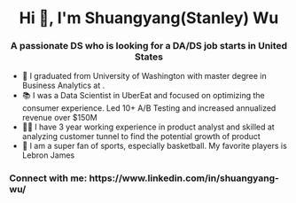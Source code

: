 <h1 align="center">Hi 👋, I'm Shuangyang(Stanley) Wu</h1>
<h3 align="center">A passionate DS who is looking for a DA/DS job starts in United States</h3>

- 🔭 I graduated from University of Washington with master degree in Business Analytics at . 
- 📚 I was a Data Scientist in UberEat and focused on optimizing the consumer experience. Led 10+ A/B Testing and increased annualized revenue over $150M 
- 👨‍💻 I have 3 year working experience in product analyst and skilled at analyzing customer tunnel to find the potential growth of product
- 🏀 I am a super fan of sports, especially basketball. My favorite players is Lebron James 


<h3 align="left">Connect with me: https://www.linkedin.com/in/shuangyang-wu/ </h3>
<p align="left">

</p>
